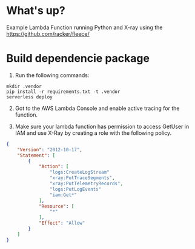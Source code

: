# What's up?
Example Lambda Function running Python and X-ray using the https://github.com/racker/fleece/ 

# Build dependencie package
1. Run the following commands:
```
mkdir .vendor
pip install -r requirements.txt -t .vendor
serverless deploy
```
2. Got to the AWS Lambda Console and enable active tracing for the function.

3. Make sure your lambda function has permission to access GetUser in IAM and use X-Ray by creating a role with the following policy.
```json
{
    "Version": "2012-10-17",
    "Statement": [
        {
            "Action": [
                "logs:CreateLogStream"
                "xray:PutTraceSegments",
                "xray:PutTelemetryRecords",
                "logs:PutLogEvents"
                "iam:Get*"
            ],
            "Resource": [
                "*"
            ],
            "Effect": "Allow"
        }
    ]
}
```